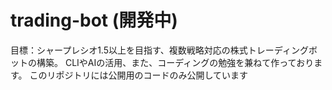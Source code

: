 # trading-bot (開発中)
目標：シャープレシオ1.5以上を目指す、複数戦略対応の株式トレーディングボットの構築。
CLIやAIの活用、また、コーディングの勉強を兼ねて作っております。
このリポジトリには公開用のコードのみ公開しています